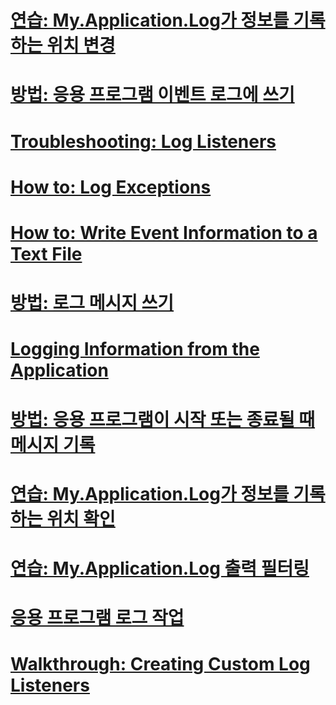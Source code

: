 # [연습: My.Application.Log가 정보를 기록하는 위치 변경](walkthrough-changing-where-my-application-log-writes-information.md)
# [방법: 응용 프로그램 이벤트 로그에 쓰기](how-to-write-to-an-application-event-log.md)
# [Troubleshooting: Log Listeners](troubleshooting-log-listeners.md)
# [How to: Log Exceptions](how-to-log-exceptions.md)
# [How to: Write Event Information to a Text File](how-to-write-event-information-to-a-text-file.md)
# [방법: 로그 메시지 쓰기](how-to-write-log-messages.md)
# [Logging Information from the Application](logging-information-from-the-application.md)
# [방법: 응용 프로그램이 시작 또는 종료될 때 메시지 기록](how-to-log-messages-when-the-application-starts-or-shuts-down.md)
# [연습: My.Application.Log가 정보를 기록하는 위치 확인](walkthrough-determining-where-my-application-log-writes-information.md)
# [연습: My.Application.Log 출력 필터링](walkthrough-filtering-my-application-log-output.md)
# [응용 프로그램 로그 작업](working-with-application-logs.md)
# [Walkthrough: Creating Custom Log Listeners](walkthrough-creating-custom-log-listeners.md)
